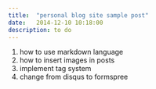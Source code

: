 ```yaml
---
title:  "personal blog site sample post"
date:   2014-12-10 10:18:00
description: to do
---
```



1. how to use markdown language
2. how to insert images in posts
3. implement tag system
4. change from disqus to formspree
